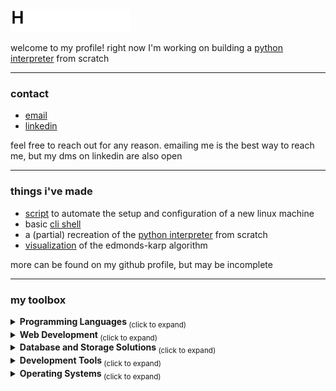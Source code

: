 <picture>
  <source media="(prefers-color-scheme: dark)" srcset="./assets/hello-dark.gif" width="192" height="36">
  <img alt="Hello!" src="./assets/hello-light.gif" width="192" height="36">
</picture>

welcome to my profile! right now I'm working on building a [python interpreter](https://github.com/cole-sullivan/python-interpreter "cole-sullivan/python-interpreter") from scratch

---

<h3> contact </h3>

  * [email](mailto:contact@colesullivan.us "contact@colesullivan.us")
  * [linkedin](https://www.linkedin.com/in/sullivan-cole "in/sullivan-cole")

feel free to reach out for any reason. emailing me is the best way to reach me, but my dms on linkedin are also open

---

<h3> things i've made </h3>

  * [script](https://github.com/cole-sullivan/easyrice "cole-sullivan/easyrice") to automate the setup and configuration of a new linux machine
  * basic [cli shell](https://github.com/cole-sullivan/cli-shell "cole-sullivan/cli-shell")
  * a (partial) recreation of the [python interpreter](https://github.com/cole-sullivan/python-interpreter "cole-sullivan/python-interpreter") from scratch
  * [visualization](https://github.com/cole-sullivan/edmondskarp "cole-sullivan/edmondskarp") of the edmonds-karp algorithm

more can be found on my github profile, but may be incomplete

---

<h3> my toolbox </h3>

<details>
  <summary><strong> Programming Languages </strong> <sub> (click to expand) </sub></summary>
  <br>
  
  > [![C](https://img.shields.io/badge/C-00599C?logo=c&logoColor=white "C")](#)
  > [![C++](https://img.shields.io/badge/C++-%2300599C.svg?logo=c%2B%2B&logoColor=white "C++")](#)
  > [![Python](https://img.shields.io/badge/Python-3776AB?logo=python&logoColor=fff "Python")](#)
  > [![Ruby](https://img.shields.io/badge/Ruby-%23CC342D.svg?&logo=ruby&logoColor=white "Ruby")](#)
  > [![Rust](https://img.shields.io/badge/Rust-%23000000.svg?e&logo=rust&logoColor=white "Rust")](#)
  > [![Bash](https://img.shields.io/badge/Bash-4EAA25?logo=gnubash&logoColor=fff "Bash")](#)
</details>

<details>
  <summary><strong> Web Development </strong> <sub> (click to expand) </sub></summary>
  <br>
  
  > [![HTML](https://img.shields.io/badge/HTML-%23E34F26.svg?logo=html5&logoColor=white "HTML")](#)
  > [![CSS](https://img.shields.io/badge/CSS-1572B6?logo=css3&logoColor=fff "CSS")](#)
  > [![JavaScript](https://img.shields.io/badge/JavaScript-F7DF1E?logo=javascript&logoColor=000 "JavaScript")](#)
  > [![Rails](https://img.shields.io/badge/Rails-%23CC0000.svg?logo=ruby-on-rails&logoColor=white "Rails")](#)
  > [![Shopify](https://img.shields.io/badge/Shopify-7AB55C?logo=shopify&logoColor=fff "Shopify")](#)
  > [![Cloudflare](https://img.shields.io/badge/Cloudflare-F38020?logo=Cloudflare&logoColor=white "Cloudflare")](#)
</details>

<details>
  <summary><strong> Database and Storage Solutions </strong> <sub> (click to expand) </sub></summary>
  <br>
  
  > [![MySQL](https://img.shields.io/badge/MySQL-4479A1?logo=mysql&logoColor=fff "MySQL")](#)
  > [![Postgres](https://img.shields.io/badge/Postgres-%23316192.svg?logo=postgresql&logoColor=white "Postgres")](#)
  > [![MongoDB](https://img.shields.io/badge/MongoDB-%234ea94b.svg?logo=mongodb&logoColor=white "MongoDB")](#)
  > [![AWS S3](https://img.shields.io/badge/AWS_S3-%23FF9900.svg?logo=amazon-web-services&logoColor=white "AWS S3")](#)
</details>

<details>
  <summary><strong> Development Tools </strong> <sub> (click to expand) </sub></summary>
  <br>
  
  > [![Git](https://img.shields.io/badge/Git-F05032?logo=git&logoColor=fff "Git")](#)
  > [![GitHub](https://img.shields.io/badge/GitHub-%23121011.svg?logo=github&logoColor=white "GitHub")](#)
  > [![Docker](https://img.shields.io/badge/Docker-2496ED?logo=docker&logoColor=fff "Docker")](#)
  > [![Make](https://img.shields.io/badge/Make-A42E2B?logo=gnu&logoColor=fff "Make")](#)
</details>

<details>
  <summary><strong> Operating Systems </strong> <sub> (click to expand) </sub></summary>
  <br>
  
  > [![Windows](https://custom-icon-badges.demolab.com/badge/Windows-0078D6?logo=windows11&logoColor=white "Windows")](#)
  > [![macOS](https://img.shields.io/badge/macOS-000000?logo=apple&logoColor=F0F0F0 "macOS")](#)
  > [![Arch Linux](https://img.shields.io/badge/Arch%20Linux-1793D1?logo=arch-linux&logoColor=fff "Arch Linux")](#)
  > [![Ubuntu](https://img.shields.io/badge/Ubuntu-E95420?logo=ubuntu&logoColor=white "Ubuntu")](#)
  > [![Fedora](https://img.shields.io/badge/Fedora-51A2DA?logo=fedora&logoColor=fff "Fedora")](#)
</details>
